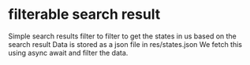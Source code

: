 # filterable search result
 Simple search results filter to filter to get the states in us based on the search result
 Data is stored as a json file in res/states.json
 We fetch this using async await and filter the data.
